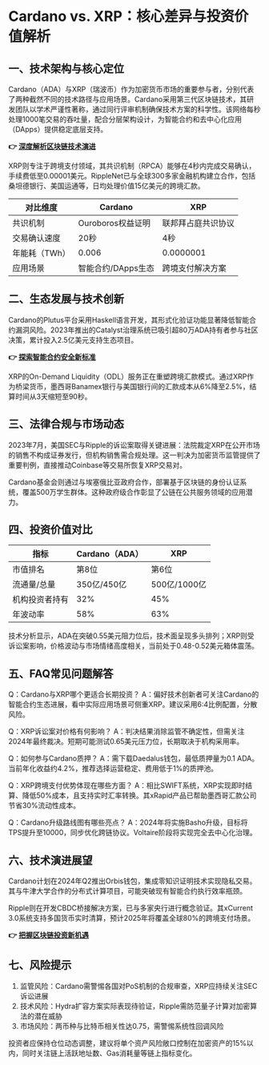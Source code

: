 # Cardano vs. XRP：核心差异与投资价值解析

## 一、技术架构与核心定位

Cardano（ADA）与XRP（瑞波币）作为加密货币市场的重要参与者，分别代表了两种截然不同的技术路径与应用场景。Cardano采用第三代区块链技术，其研发团队以学术严谨性著称，通过同行评审机制确保技术方案的科学性。该网络每秒处理1000笔交易的吞吐量，配合分层架构设计，为智能合约和去中心化应用（DApps）提供稳定底层支持。

**👉 [深度解析区块链技术演进](https://bit.ly/okx_welcome)**

XRP则专注于跨境支付领域，其共识机制（RPCA）能够在4秒内完成交易确认，手续费低至0.00001美元。RippleNet已与全球300多家金融机构建立合作，包括桑坦德银行、美国运通等，日均处理价值15亿美元的跨境汇款。

| 对比维度       | Cardano                | XRP                     |
|----------------|------------------------|-------------------------|
| 共识机制       | Ouroboros权益证明      | 联邦拜占庭共识协议      |
| 交易确认速度   | 20秒                  | 4秒                    |
| 年能耗（TWh）  | 0.006                 | 0.0000001              |
| 应用场景       | 智能合约/DApps生态     | 跨境支付解决方案        |

## 二、生态发展与技术创新

Cardano的Plutus平台采用Haskell语言开发，其形式化验证功能显著降低智能合约漏洞风险。2023年推出的Catalyst治理系统已吸引超80万ADA持有者参与社区决策，累计投入2.5亿美元支持生态项目。

**👉 [探索智能合约安全新标准](https://bit.ly/okx_welcome)**

XRP的On-Demand Liquidity（ODL）服务正在重塑跨境汇款模式。通过XRP作为桥梁货币，墨西哥Banamex银行与美国银行间的汇款成本从6%降至2.5%，结算时间从3天缩短至90秒。

## 三、法律合规与市场动态

2023年7月，美国SEC与Ripple的诉讼案取得关键进展：法院裁定XRP在公开市场的销售不构成证券发行，但机构销售需合规处理。这一判决为加密货币监管提供了重要判例，直接推动Coinbase等交易所恢复XRP交易对。

Cardano基金会则通过与埃塞俄比亚政府合作，部署基于区块链的身份认证系统，覆盖500万学生群体。这种政府级合作彰显了公链在公共服务领域的应用潜力。

## 四、投资价值对比

| 指标           | Cardano（ADA）        | XRP                     |
|----------------|-----------------------|-------------------------|
| 市值排名       | 第8位                 | 第6位                   |
| 流通量/总量    | 350亿/450亿          | 500亿/1000亿            |
| 机构投资者持有 | 32%                   | 45%                     |
| 年波动率       | 58%                   | 63%                     |

技术分析显示，ADA在突破0.55美元阻力位后，技术面呈现多头排列；XRP则受诉讼案影响，价格波动与市场情绪高度相关，当前处于0.48-0.52美元箱体震荡。

## 五、FAQ常见问题解答

Q：Cardano与XRP哪个更适合长期投资？
A：偏好技术创新者可关注Cardano的智能合约生态进展，看中实际应用场景可侧重XRP。建议采用6:4比例配置，分散风险。

Q：XRP诉讼案对价格有何影响？
A：判决结果消除监管不确定性，但需关注2024年最终裁决。短期可能测试0.65美元压力位，长期取决于机构采用率。

Q：如何参与Cardano质押？
A：需下载Daedalus钱包，最低质押量为0.1 ADA。当前年化收益约4.2%，推荐选择运营稳定、费用低于1%的质押池。

Q：XRP跨境支付优势体现在哪些方面？
A：相比SWIFT系统，XRP实现即时结算、降低50%成本，且支持实时汇率转换。其xRapid产品已帮助墨西哥汇款公司节省30%流动性成本。

Q：Cardano升级路线图有哪些亮点？
A：2024年将实施Basho升级，目标将TPS提升至10000，同步优化跨链协议。Voltaire阶段将实现完全去中心化治理。

## 六、技术演进展望

Cardano计划在2024年Q2推出Orbis钱包，集成零知识证明技术实现隐私交易。其与牛津大学合作的分布式计算项目，可能突破现有智能合约执行效率瓶颈。

Ripple则在开发CBDC桥接解决方案，已与多家央行进行概念验证。其xCurrent 3.0系统支持多国货币实时清算，预计2025年将覆盖全球80%的跨境支付场景。

**👉 [把握区块链投资新机遇](https://bit.ly/okx_welcome)**

## 七、风险提示

1. 监管风险：Cardano需警惕各国对PoS机制的合规审查，XRP应持续关注SEC诉讼进展
2. 技术风险：Hydra扩容方案实际表现待验证，Ripple需防范量子计算对加密算法的潜在威胁
3. 市场风险：两币种与比特币相关性达0.75，需警惕系统性回调风险

投资者应保持仓位动态调整，建议将单个资产风险敞口控制在加密资产的15%以内，同时关注链上活跃地址数、Gas消耗量等链上指标变化。